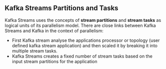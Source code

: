 ## Kafka Streams Partitions and Tasks
Kafka Streams uses the concepts of  **stream partitions**  and  **stream tasks**  as logical units of its parallelism model. There are close links between Kafka Streams and Kafka in the context of parallelism:

 - First Kafka stream analyse the applications processor or topology (user defined kafka stream application) and then scaled it by breaking it into multiple stream tasks.
 - Kafka Streams creates a fixed number of stream tasks based on the input stream partitions for the application

<!--stackedit_data:
eyJoaXN0b3J5IjpbLTcxOTAyNDIxNywtMjA4ODc0NjYxMiwyMD
U2NzA2MTA1LDE5NjY4MTM1NzgsLTYwOTA3NDI1OCw3OTc4ODg1
MTUsOTM5NDkxNTkzLC02Mjk2MDgyMTUsMTcxMzcxNDA0NCwxNj
cxMDAxMzQyLDEzMTk5MzI1MDUsMTE5NjI4MzMxNiwxNjc4NTg1
MTk1LC01MDEwMTMyNjEsMjAzNjc3MjQ0MywtOTUwMDI1MDEyLC
01MDQyNzM0NzAsLTExNjE3NDA1NzUsLTIxNDY1MTAwMDMsMjA4
MjYwMTYxNl19
-->